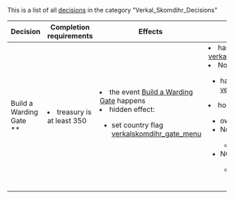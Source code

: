 This is a list of all [decisions](decisions.md) in the category "Verkal_Skomdihr_Decisions"

| Decision | Completion requirements | Effects | Requirements to appear |
| ----- | ------ | ----- | ------ |
| <a name="verkalskomdihr_build_warding_gate">Build a Warding Gate</a><br />** | <li>treasury is at least 350</li> | <li>the event [Build a Warding Gate](../events/build_a_warding_gate.md) happens</li><li>hidden effect:</li><ul><li>set country flag [verkalskomdihr_gate_menu](../flags/verkalskomdihr_gate_menu.md)</li></ul> | <li>has country flag [verkalskomdihr_warding_gate_unlocked](../flags/verkalskomdihr_warding_gate_unlocked.md)</li><li>None of the following:</li><ul><li>has country flag [verkalskomdihr_gate_menu](../flags/verkalskomdihr_gate_menu.md)</li></ul><li>hold province:</li><ul><li>owned by is this nation</li><li>None of the following:</li><ul><li>province id is at least 4100</li></ul><li>NOT:</li><ul><li>has province modifier verkalskomdihr_the_warding_gate_4</li></ul></ul> |
